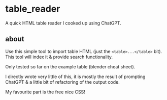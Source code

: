 # table_reader
A quick HTML table reader I cooked up using ChatGPT.

## about
Use this simple tool to import table HTML (just the `<table>...</table>` bit). This tool will index it & provide search functionality.

Only tested so far on the example table (blender cheat sheet).

I directly wrote very little of this, it is mostly the result of prompting ChatGPT & a little bit of refactoring of the output code.

My favourite part is the free nice CSS!
